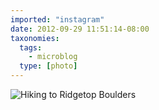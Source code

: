 ```yaml
---
imported: "instagram"
date: 2012-09-29 11:51:14-08:00
taxonomies:
  tags:
    - microblog
  type: [photo]
---
```

![Hiking to Ridgetop Boulders](/media/images/photos/2012/09/21ae6eba74d71550bfa44874092af6a9.jpg)

